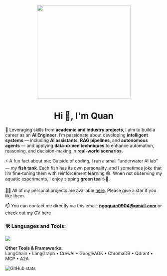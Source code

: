<p align="center">
  <img src="https://media4.giphy.com/media/v1.Y2lkPTc5MGI3NjExa2RlM2Rudmg0YjY1aTUwZWV6ZnpyaTk0dW5scXZ2dHYyYzVpeWVrcyZlcD12MV9pbnRlcm5hbF9naWZfYnlfaWQmY3Q9Zw/RH27yHpI7CKt7xTqbx/giphy.gif" width="300"/>
</p>
<div align="center">
  <h1>Hi 👋, I'm Quan</h1>
</div>

🌱 Leveraging skills from **academic and industry projects**, I aim to build a career as an **AI Engineer**. I’m passionate about developing **intelligent systems** — including **AI assistants**, **RAG pipelines**, and **autonomous agents** — and applying **data-driven techniques** to enhance automation, reasoning, and decision-making in **real-world scenarios**.

⚡ A fun fact about me: Outside of coding, I run a small “underwater AI lab” — my **fish tank**. Each fish has its own personality, and I sometimes joke that I’m fine-tuning them with reinforcement learning 😄. When not observing my aquatic experiments, I enjoy sipping **green tea** ☕🐠.

👨‍💻 All of my personal projects are available [here](https://github.com/ngoquan0904). Please give a star if you like them.

📫 You can contact me directly via this email: **ngoquan0904@gmail.com** or check out my CV [here](https://drive.google.com/file/d/18IZAC1v84ZCIvvrmtZWkLncdU3C61mZS/view?usp=sharing)
### 🛠️ Languages and Tools:

<img src="https://skillicons.dev/icons?i=python,cpp,pytorch,tensorflow,pandas,docker,googlecloud&theme=light" />

**Other Tools & Frameworks:**  
LangChain • LangGraph • CrewAI • GoogleADK • ChromaDB • Qdrant • MCP •  A2A

![GitHub stats](https://github-readme-stats.vercel.app/api?username=ngoquan0904&show_icons=true&theme=tokyonight)
